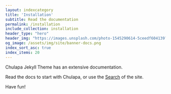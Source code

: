 ```yaml
---
layout: indexcategory
title: 'Installation'
subtitle: Read the documentation
permalink: /installation
include_collection: installation
header_type: "hero"
header_img: "https://images.unsplash.com/photo-1545290614-5ceedf604139?ixlib=rb-1.2.1&ixid=eyJhcHBfaWQiOjEyMDd9&auto=format&fit=crop&w=1200&q=60"
og_image: /assets/img/site/banner-docs.png
index_sort_asc: true
index_items: 20
---
```


<span class="chulapa">Chulapa</span> Jekyll Theme has an extensive documentation.

Read the docs to start with <span class="chulapa">Chulapa</span>, or use
the [Search](https://dieghernan.github.io/chulapa/search) of the site.


Have fun!